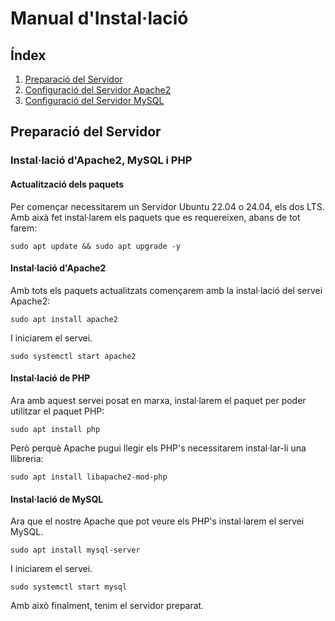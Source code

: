 # Manual d'Instal·lació

## Índex

1. [Preparació del Servidor](#preparació-del-servidor)
2. [Configuració del Servidor Apache2](<Apache2/README.md>)
3. [Configuració del Servidor MySQL](<MySQL/README.md>)

## Preparació del Servidor

### Instal·lació d'Apache2, MySQL i PHP

#### Actualització dels paquets

Per començar necessitarem un Servidor Ubuntu 22.04 o 24.04, els dos LTS. Amb aixà fet instal·larem els paquets que es requereixen, abans de tot farem:

```:
sudo apt update && sudo apt upgrade -y
```

#### Instal·lació d'Apache2

Amb tots els paquets actualitzats començarem amb la instal·lació del servei Apache2:

```:
sudo apt install apache2
```

I iniciarem el servei.

```:
sudo systemctl start apache2
```

#### Instal·lació de PHP

Ara amb aquest servei posat en marxa, instal·larem el paquet per poder utilitzar el paquet PHP:

```:
sudo apt install php
```

Però perquè Apache pugui llegir els PHP's necessitarem instal·lar-li una llibreria:

```:
sudo apt install libapache2-mod-php
```

#### Instal·lació de MySQL

Ara que el nostre Apache que pot veure els PHP's instal·larem el servei MySQL.

```:
sudo apt install mysql-server
```

I iniciarem el servei.

```:
sudo systemctl start mysql
```

Amb això finalment, tenim el servidor preparat.

